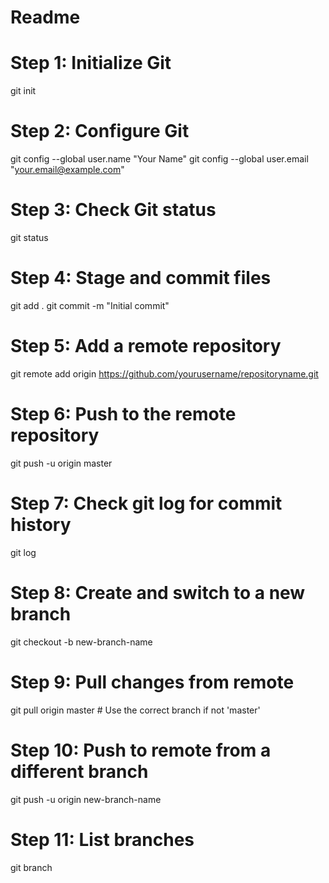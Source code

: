 # Readme
# Step 1: Initialize Git
git init

# Step 2: Configure Git
git config --global user.name "Your Name"
git config --global user.email "your.email@example.com"

# Step 3: Check Git status
git status

# Step 4: Stage and commit files
git add .
git commit -m "Initial commit"

# Step 5: Add a remote repository
git remote add origin https://github.com/yourusername/repositoryname.git

# Step 6: Push to the remote repository
git push -u origin master

# Step 7: Check git log for commit history
git log

# Step 8: Create and switch to a new branch
git checkout -b new-branch-name

# Step 9: Pull changes from remote
git pull origin master   # Use the correct branch if not 'master'

# Step 10: Push to remote from a different branch
git push -u origin new-branch-name

# Step 11: List branches
git branch
